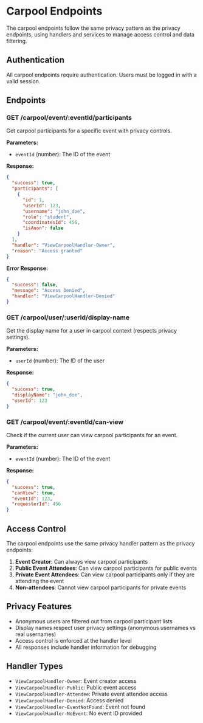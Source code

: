 # Carpool Endpoints

The carpool endpoints follow the same privacy pattern as the privacy endpoints, using handlers and services to manage access control and data filtering.

## Authentication

All carpool endpoints require authentication. Users must be logged in with a valid session.

## Endpoints

### GET /carpool/event/:eventId/participants

Get carpool participants for a specific event with privacy controls.

**Parameters:**
- `eventId` (number): The ID of the event

**Response:**
```json
{
  "success": true,
  "participants": [
    {
      "id": 1,
      "userId": 123,
      "username": "john_doe",
      "role": "student",
      "coordinatesId": 456,
      "isAnon": false
    }
  ],
  "handler": "ViewCarpoolHandler-Owner",
  "reason": "Access granted"
}
```

**Error Response:**
```json
{
  "success": false,
  "message": "Access Denied",
  "handler": "ViewCarpoolHandler-Denied"
}
```

### GET /carpool/user/:userId/display-name

Get the display name for a user in carpool context (respects privacy settings).

**Parameters:**
- `userId` (number): The ID of the user

**Response:**
```json
{
  "success": true,
  "displayName": "john_doe",
  "userId": 123
}
```

### GET /carpool/event/:eventId/can-view

Check if the current user can view carpool participants for an event.

**Parameters:**
- `eventId` (number): The ID of the event

**Response:**
```json
{
  "success": true,
  "canView": true,
  "eventId": 123,
  "requesterId": 456
}
```

## Access Control

The carpool endpoints use the same privacy handler pattern as the privacy endpoints:

1. **Event Creator**: Can always view carpool participants
2. **Public Event Attendees**: Can view carpool participants for public events
3. **Private Event Attendees**: Can view carpool participants only if they are attending the event
4. **Non-attendees**: Cannot view carpool participants for private events

## Privacy Features

- Anonymous users are filtered out from carpool participant lists
- Display names respect user privacy settings (anonymous usernames vs real usernames)
- Access control is enforced at the handler level
- All responses include handler information for debugging

## Handler Types

- `ViewCarpoolHandler-Owner`: Event creator access
- `ViewCarpoolHandler-Public`: Public event access
- `ViewCarpoolHandler-Attendee`: Private event attendee access
- `ViewCarpoolHandler-Denied`: Access denied
- `ViewCarpoolHandler-EventNotFound`: Event not found
- `ViewCarpoolHandler-NoEvent`: No event ID provided 